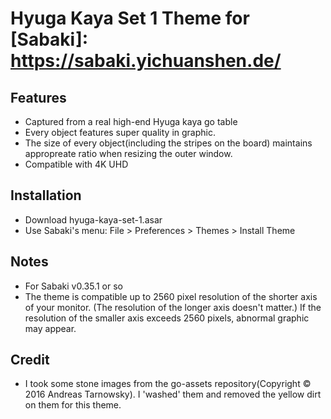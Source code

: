 # Hyuga Kaya Set 1 Theme for [Sabaki]: https://sabaki.yichuanshen.de/



## Features

* Captured from a real high-end Hyuga kaya go table
* Every object features super quality in graphic.
* The size of every object(including the stripes on the board) maintains appropreate ratio when resizing the outer window.
* Compatible with 4K UHD


## Installation

* Download hyuga-kaya-set-1.asar
* Use Sabaki's menu: File > Preferences > Themes > Install Theme


## Notes

* For Sabaki v0.35.1 or so
* The theme is compatible up to 2560 pixel resolution of the shorter axis of your monitor. (The resolution of the longer axis doesn't matter.) If the resolution of the smaller axis exceeds 2560 pixels, abnormal graphic may appear.


## Credit

* I took some stone images from the go-assets repository(Copyright © 2016 Andreas Tarnowsky). I 'washed' them and removed the yellow dirt on them for this theme.
